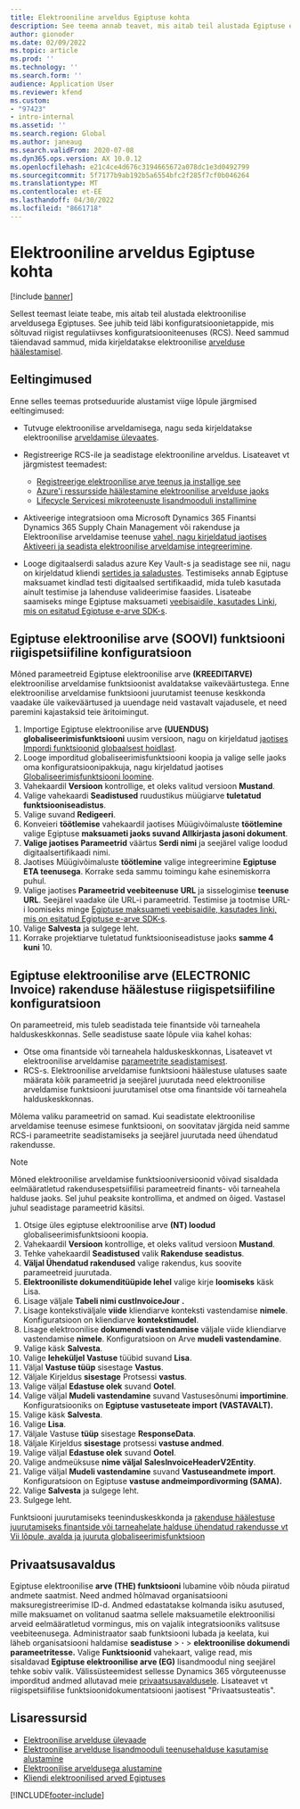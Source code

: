 ```yaml
---
title: Elektrooniline arveldus Egiptuse kohta
description: See teema annab teavet, mis aitab teil alustada Egiptuse elektroonilise arveldusega Microsoft Dynamics 365 Finants ja Dynamics 365 Supply Chain Management.
author: gionoder
ms.date: 02/09/2022
ms.topic: article
ms.prod: ''
ms.technology: ''
ms.search.form: ''
audience: Application User
ms.reviewer: kfend
ms.custom:
- "97423"
- intro-internal
ms.assetid: ''
ms.search.region: Global
ms.author: janeaug
ms.search.validFrom: 2020-07-08
ms.dyn365.ops.version: AX 10.0.12
ms.openlocfilehash: e21c4ce4d676c3194665672a078dc1e3d0492799
ms.sourcegitcommit: 5f7177b9ab192b5a6554bfc2f285f7cf0b046264
ms.translationtype: MT
ms.contentlocale: et-EE
ms.lasthandoff: 04/30/2022
ms.locfileid: "8661718"
---
```

# <a name="electronic-invoicing-for-egypt"></a>Elektrooniline arveldus Egiptuse kohta

[!include [banner](../includes/banner.md)]

Sellest teemast leiate teabe, mis aitab teil alustada elektroonilise arveldusega Egiptuses. See juhib teid läbi konfiguratsioonietappide, mis sõltuvad riigist regulatiivses konfiguratsiooniteenuses (RCS). Need sammud täiendavad sammud, mida kirjeldatakse elektroonilise [arvelduse häälestamisel](e-invoicing-set-up-overview.md).

## <a name="prerequisites"></a>Eeltingimused

Enne selles teemas protseduuride alustamist viige lõpule järgmised eeltingimused:

- Tutvuge elektroonilise arveldamisega, nagu seda kirjeldatakse elektroonilise [arveldamise ülevaates](e-invoicing-service-overview.md).
- Registreerige RCS-ile ja seadistage elektrooniline arveldus. Lisateavet vt järgmistest teemadest:

    - [Registreerige elektroonilise arve teenus ja installige see](e-invoicing-sign-up-install.md)
    - [Azure'i ressursside häälestamine elektroonilise arvelduse jaoks](e-invoicing-set-up-azure-resources.md)
    - [Lifecycle Servicesi mikroteenuste lisandmooduli installimine](e-invoicing-install-add-in-microservices-lcs.md)
    
- Aktiveerige integratsioon oma Microsoft Dynamics 365 Finantsi Dynamics 365 Supply Chain Management või rakenduse ja Elektroonilise arveldamise teenuse [vahel, nagu kirjeldatud jaotises Aktiveeri ja seadista elektroonilise arveldamise integreerimine](e-invoicing-activate-setup-integration.md).
- Looge digitaalserdi saladus azure Key Vault-s ja seadistage see nii, nagu on kirjeldatud kliendi [sertides ja saladustes](e-invoicing-customer-certificates-secrets.md). Testimiseks annab Egiptuse maksuamet kindlad testi digitaalsed sertifikaadid, mida tuleb kasutada ainult testimise ja lahenduse valideerimise faasides. Lisateabe saamiseks minge Egiptuse maksuameti [veebisaidile, kasutades Linki, mis on esitatud Egiptuse e-arve SDK-s](https://sdk.invoicing.eta.gov.eg/faq/).

## <a name="country-specific-configuration-for-the-egyptian-electronic-invoice-eg-feature"></a>Egiptuse elektroonilise arve (SOOVI) funktsiooni riigispetsiifiline konfiguratsioon

Mõned parameetreid Egiptuse elektroonilise arve **(KREEDITARVE)** elektroonilise arveldamise funktsioonist avaldatakse vaikeväärtustega. Enne elektroonilise arveldamise funktsiooni juurutamist teenuse keskkonda vaadake üle vaikeväärtused ja uuendage neid vastavalt vajadusele, et need paremini kajastaksid teie äritoimingut.

1. Importige Egiptuse elektroonilise arve **(UUENDUS) globaliseerimisfunktsiooni** uusim versioon, nagu on kirjeldatud [jaotises Impordi funktsioonid globaalsest hoidlast](e-invoicing-import-feature-global-repository.md).
2. Looge imporditud globaliseerimisfunktsiooni koopia ja valige selle jaoks oma konfiguratsioonipakkuja, nagu kirjeldatud jaotises [Globaliseerimisfunktsiooni loomine](e-invoicing-create-new-globalization-feature.md).
3. Vahekaardil **Versioon** kontrollige, et oleks valitud versioon **Mustand**.
4. Valige vahekaardi **Seadistused** ruudustikus müügiarve **tuletatud funktsiooniseadistus**.
5. Valige suvand **Redigeeri**.
6. Konveieri **töötlemise** vahekaardil jaotises Müügivõimaluste **töötlemine** valige Egiptuse **maksuameti jaoks suvand Allkirjasta jasoni dokument**.
7. **Valige jaotises Parameetrid** väärtus **Serdi nimi** ja seejärel valige loodud digitaalsertifikaadi nimi.
8. Jaotises Müügivõimaluste **töötlemine** valige integreerimine **Egiptuse ETA teenusega**. Korrake seda sammu toimingu kahe esinemiskorra puhul.
9. Valige jaotises **Parameetrid veebiteenuse** **URL** ja sisselogimise **teenuse URL**. Seejärel vaadake üle URL-i parameetrid. Testimise ja tootmise URL-i loomiseks minge [Egiptuse maksuameti veebisaidile, kasutades linki, mis on esitatud Egiptuse e-arve SDK-s](https://sdk.invoicing.eta.gov.eg/faq/).
10. Valige **Salvesta** ja sulgege leht.
11. Korrake projektiarve tuletatud funktsiooniseadistuse jaoks **samme 4 kuni** 10.

## <a name="country-specific-configuration-for-the-egyptian-electronic-invoice-eg-application-setup"></a>Egiptuse elektroonilise arve (ELECTRONIC Invoice) rakenduse häälestuse riigispetsiifiline konfiguratsioon

On parameetreid, mis tuleb seadistada teie finantside või tarneahela halduskeskkonnas. Selle seadistuse saate lõpule viia kahel kohas:

- Otse oma finantside või tarneahela halduskeskkonnas, Lisateavet vt elektroonilise arveldamise [parameetrite seadistamisest](e-invoicing-set-up-parameters.md).
- RCS-s. Elektroonilise arveldamise funktsiooni häälestuse ulatuses saate määrata kõik parameetrid ja seejärel juurutada need elektroonilise arveldamise funktsiooni juurutamisel otse oma finantside või tarneahela halduskeskkonnas.

Mõlema valiku parameetrid on samad. Kui seadistate elektroonilise arveldamise teenuse esimese funktsiooni, on soovitatav järgida neid samme RCS-i parameetrite seadistamiseks ja seejärel juurutada need ühendatud rakendusse.

> [!NOTE]
> Mõned elektroonilise arveldamise funktsiooniversioonid võivad sisaldada eelmääratletud rakendusespetsiifilisi parameetreid finants- või tarneahela halduse jaoks. Sel juhul peaksite kontrollima, et andmed on õiged. Vastasel juhul seadistage parameetrid käsitsi.

1. Otsige üles egiptuse elektroonilise arve **(NT) loodud** globaliseerimisfunktsiooni koopia.
2. Vahekaardil **Versioon** kontrollige, et oleks valitud versioon **Mustand**.
3. Tehke vahekaardil **Seadistused** valik **Rakenduse seadistus**.
4. **Väljal Ühendatud rakendused** valige rakendus, kus soovite parameetreid juurutada.
5. **Elektrooniliste dokumenditüüpide lehel** valige kirje **loomiseks** käsk Lisa.
6. Lisage väljale **Tabeli nimi custInvoiceJour** **.**
7. Lisage kontekstiväljale **viide** kliendiarve konteksti vastendamise **nimele**. Konfiguratsioon on kliendiarve **kontekstimudel**.
8. Lisage elektroonilise **dokumendi vastendamise** väljale viide kliendiarve vastendamise **nimele**. Konfiguratsioon on Arve **mudeli vastendamine**.
9. Valige käsk **Salvesta**.
10. Valige **leheküljel Vastuse** tüübid suvand **Lisa**.
11. Väljal **Vastuse tüüp** sisestage **Vastus**.
12. Väljale Kirjeldus **sisestage** Protsessi **vastus**.
13. Valige väljal **Edastuse olek** suvand **Ootel**.
14. Valige väljal **Mudeli vastendamine** suvand Vastusesõnumi **importimine**. Konfiguratsiooniks on **Egiptuse vastuseteate import (VASTAVALT).**
15. Valige käsk **Salvesta**.
16. Valige **Lisa**.
17. Väljale Vastuse **tüüp** sisestage **ResponseData**.
18. Väljale Kirjeldus **sisestage** protsessi **vastuse andmed**.
19. Valige väljal **Edastuse olek** suvand **Ootel**.
20. Valige andmeüksuse **nime väljal** **SalesInvoiceHeaderV2Entity**.
21. Valige väljal **Mudeli vastendamine** suvand **Vastuseandmete import**. Konfiguratsioon on Egiptuse **vastuse andmeimpordivorming (SAMA).**
22. Valige **Salvesta** ja sulgege leht.
23. Sulgege leht.

Funktsiooni juurutamiseks teeninduskeskkonda ja [rakenduse häälestuse juurutamiseks finantside või tarneahelate halduse ühendatud rakendusse vt Vii lõpule, avalda ja juuruta globaliseerimisfunktsioon](e-invoicing-complete-publish-deploy-globalization-feature.md)

## <a name="privacy-notice"></a>Privaatsusavaldus

Egiptuse elektroonilise **arve (THE) funktsiooni** lubamine võib nõuda piiratud andmete saatmist. Need andmed hõlmavad organisatsiooni maksuregistreerimise ID-d. Andmed edastatakse kolmanda isiku asutused, mille maksuamet on volitanud saatma sellele maksuametile elektroonilisi arveid eelmääratletud vormingus, mis on vajalik integratsiooniks valitsuse veebiteenusega. Administraator saab funktsiooni lubada ja keelata, kui läheb organisatsiooni haldamise **seadistuse** \> **·** \> **elektroonilise dokumendi parameetritesse.** Valige **Funktsioonid** vahekaart, valige read, mis sisaldavad **Egiptuse elektroonilise arve (EG)** lisandmoodul ning seejärel tehke sobiv valik. Välissüsteemidest sellesse Dynamics 365 võrguteenusse imporditud andmed allutavad meie [privaatsusavaldusele](https://go.microsoft.com/fwlink/?LinkId=512132). Lisateavet vt riigispetsiifilise funktsioonidokumentatsiooni jaotisest "Privaatsusteatis".

## <a name="additional-resources"></a>Lisaressursid

- [Elektroonilise arvelduse ülevaade](e-invoicing-service-overview.md)
- [Elektroonilise arvelduse lisandmooduli teenusehalduse kasutamise alustamine](e-invoicing-get-started-service-administration.md)
- [Elektroonilise arveldusega alustamine](e-invoicing-get-started.md)
- [Kliendi elektroonilised arved Egiptuses](emea-egy-e-invoices.md)

[!INCLUDE[footer-include](../../includes/footer-banner.md)]
